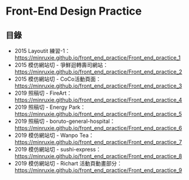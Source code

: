 # Front-End Design Practice

## 目錄
* 2015 Layoutit 練習-1：https://minruxie.github.io/front_end_practice/Front_end_practice_1
* 2015 模仿網站切 - 爭鮮迴轉壽司網站：https://minruxie.github.io/front_end_practice/Front_end_practice_2
* 2015 模仿網站切 - CoCo活動頁面：https://minruxie.github.io/front_end_practice/Front_end_practice_3
* 2019 照稿切 - FireArt：https://minruxie.github.io/front_end_practice/Front_end_practice_4
* 2019 照稿切 - Energy Park：https://minruxie.github.io/front_end_practice/Front_end_practice_5
* 2019 照稿切 - boruto-general-hospital：https://minruxie.github.io/front_end_practice/Front_end_practice_6
* 2019 模仿網站切 - Wanpo Tea：https://minruxie.github.io/front_end_practice/Front_end_practice_7
* 2019 模仿網站切 - sushi-express：https://minruxie.github.io/front_end_practice/Front_end_practice_8
* 2019 模仿網站切 - Richart 活動頁動畫部分：https://minruxie.github.io/front_end_practice/Front_end_practice_9